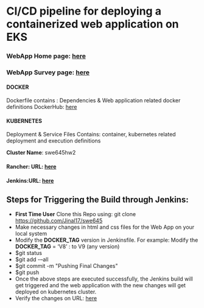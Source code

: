 # CI/CD pipeline for deploying a containerized web application on EKS

### WebApp Home page: [here](http://swe645-jinal.s3-website-us-east-1.amazonaws.com/)
### WebApp Survey page: [here](http://a93a1d16bb4504a03ada735ff2bc4813-400275033.us-east-1.elb.amazonaws.com:8080/HW1WebApp/info.html)

#### DOCKER
Dockerfile contains : Dependencies & Web application related docker definitions
DockerHub: [here](https://hub.docker.com/repository/docker/jinal0217/mywebapp_new)

#### KUBERNETES
Deployment & Service Files Contains: container, kubernetes related deployment and execution definitions

**Cluster Name**: swe645hw2

#### Rancher: URL: [here](https://ec2-3-235-177-197.compute-1.amazonaws.com/login) 

#### Jenkins:URL: [here](http://3.236.78.179:8080/job/swe645/)

 
## Steps for Triggering the Build through Jenkins:

- **First Time User** Clone this Repo using: git clone https://github.com/Jinal17/swe645
- Make necessary changes in html and css files for the Web App on your local system
- Modify the **DOCKER_TAG** version in Jenkinsfile. For example: Modify the **DOCKER_TAG** = ‘V8’ : to V9 (any version)
- $git status
- $git add -–all
- $git commit -m "Pushing Final Changes"
- $git push
- Once the above steps are executed successfully, the Jenkins build will get triggered and the web application with the new changes will get deployed on kubernetes cluster.
- Verify the changes on URL: [here](http://a93a1d16bb4504a03ada735ff2bc4813-400275033.us-east-1.elb.amazonaws.com:8080/HW1WebApp/survey.html)
